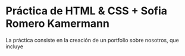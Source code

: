 # Práctica de HTML & CSS + Sofia Romero Kamermann

La práctica consiste en la creación de un portfolio sobre nosotros, que incluye